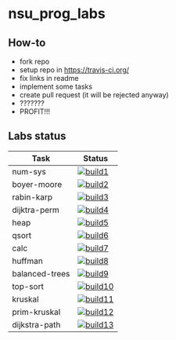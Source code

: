 # nsu_prog_labs
## How-to
* fork repo
* setup repo in https://travis-ci.org/
* fix links in readme
* implement some tasks
* create pull request (it will be rejected anyway)
* ???????
* PROFIT!!!

## Labs status

|Task          |Status                    |
|--------------|--------------------------|
|num-sys       |[![build1][]][build-link] |
|boyer-moore   |[![build2][]][build-link] |
|rabin-karp    |[![build3][]][build-link] |
|dijktra-perm  |[![build4][]][build-link] |
|heap          |[![build5][]][build-link] |
|qsort         |[![build6][]][build-link] |
|calc          |[![build7][]][build-link] |
|huffman       |[![build8][]][build-link] |
|balanced-trees|[![build9][]][build-link] |
|top-sort      |[![build10][]][build-link]|
|kruskal       |[![build11][]][build-link]|
|prim-kruskal  |[![build12][]][build-link]|
|dijkstra-path |[![build13][]][build-link]|

[build1]: https://travis-matrix-badges.herokuapp.com/repos/bobrofon/nsu_prog_labs/branches/master/1
[build2]: https://travis-matrix-badges.herokuapp.com/repos/bobrofon/nsu_prog_labs/branches/master/2
[build3]: https://travis-matrix-badges.herokuapp.com/repos/bobrofon/nsu_prog_labs/branches/master/3
[build4]: https://travis-matrix-badges.herokuapp.com/repos/bobrofon/nsu_prog_labs/branches/master/4
[build5]: https://travis-matrix-badges.herokuapp.com/repos/bobrofon/nsu_prog_labs/branches/master/5
[build6]: https://travis-matrix-badges.herokuapp.com/repos/bobrofon/nsu_prog_labs/branches/master/6
[build7]: https://travis-matrix-badges.herokuapp.com/repos/bobrofon/nsu_prog_labs/branches/master/7
[build8]: https://travis-matrix-badges.herokuapp.com/repos/bobrofon/nsu_prog_labs/branches/master/8
[build9]: https://travis-matrix-badges.herokuapp.com/repos/bobrofon/nsu_prog_labs/branches/master/9
[build10]: https://travis-matrix-badges.herokuapp.com/repos/bobrofon/nsu_prog_labs/branches/master/10
[build11]: https://travis-matrix-badges.herokuapp.com/repos/bobrofon/nsu_prog_labs/branches/master/11
[build12]: https://travis-matrix-badges.herokuapp.com/repos/bobrofon/nsu_prog_labs/branches/master/12
[build13]: https://travis-matrix-badges.herokuapp.com/repos/bobrofon/nsu_prog_labs/branches/master/13

[build-link]: https://travis-ci.org/bobrofon/nsu_prog_labs
